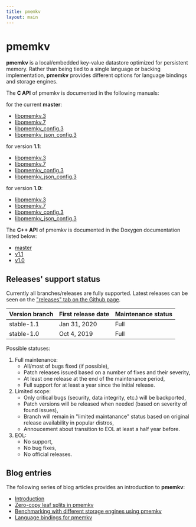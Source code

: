 ```yaml
---
title: pmemkv
layout: main
---
```


# pmemkv

**pmemkv** is a local/embedded key-value datastore optimized for persistent memory.
Rather than being tied to a single language or backing implementation,
**pmemkv** provides different options for language bindings and storage engines.

The **C API** of pmemkv is documented in the following manuals:

for the current **master**:

* [libpmemkv.3](./master/manpages/libpmemkv.3.html)
* [libpmemkv.7](./master/manpages/libpmemkv.7.html)
* [libpmemkv_config.3](./master/manpages/libpmemkv_config.3.html)
* [libpmemkv_json_config.3](./master/manpages/libpmemkv_json_config.3.html)

for version **1.1**:

* [libpmemkv.3](./v1.1/manpages/libpmemkv.3.html)
* [libpmemkv.7](./v1.1/manpages/libpmemkv.7.html)
* [libpmemkv_config.3](./v1.1/manpages/libpmemkv_config.3.html)
* [libpmemkv_json_config.3](./v1.1/manpages/libpmemkv_json_config.3.html)

for version **1.0**:

* [libpmemkv.3](./v1.0/manpages/libpmemkv.3.html)
* [libpmemkv.7](./v1.0/manpages/libpmemkv.7.html)
* [libpmemkv_config.3](./v1.0/manpages/libpmemkv_config.3.html)
* [libpmemkv_json_config.3](./v1.0/manpages/libpmemkv_json_config.3.html)

The **C++ API** of pmemkv is documented in the Doxygen documentation listed below:

* [master](./master/doxygen/index.html)
* [v1.1](./v1.1/doxygen/index.html)
* [v1.0](./v1.0/doxygen/index.html)

## Releases' support status

Currently all branches/releases are fully supported. Latest releases can be
seen on the ["releases" tab on the Github page](https://github.com/pmem/pmemkv/releases).

| Version branch | First release date | Maintenance status |
| -------------- | ------------------ | ------------------ |
| stable-1.1 | Jan 31, 2020 | Full |
| stable-1.0 | Oct 4, 2019 | Full |

Possible statuses:
1. Full maintenance:
	* All/most of bugs fixed (if possible),
	* Patch releases issued based on a number of fixes and their severity,
	* At least one release at the end of the maintenance period,
	* Full support for at least a year since the initial release.
2. Limited scope:
	* Only critical bugs (security, data integrity, etc.) will be backported,
	* Patch versions will be released when needed (based on severity of found issues),
	* Branch will remain in "limited maintanance" status based on original release availability in popular distros,
	* Annoucement about transition to EOL at least a half year before.
3. EOL:
	* No support,
	* No bug fixes,
	* No official releases.

## Blog entries

The following series of blog articles provides an introduction to **pmemkv**:

* [Introduction](https://pmem.io/2017/02/21/pmemkv-intro.html)
* [Zero-copy leaf splits in pmemkv](https://pmem.io/2017/03/09/pmemkv-zero-copy-leaf-splits.html)
* [Benchmarking with different storage engines using pmemkv](https://pmem.io/2017/12/27/pmemkv-benchmarking-engines.html)
* [Language bindings for pmemkv](https://pmem.io/2020/03/04/pmemkv-bindings.html)
